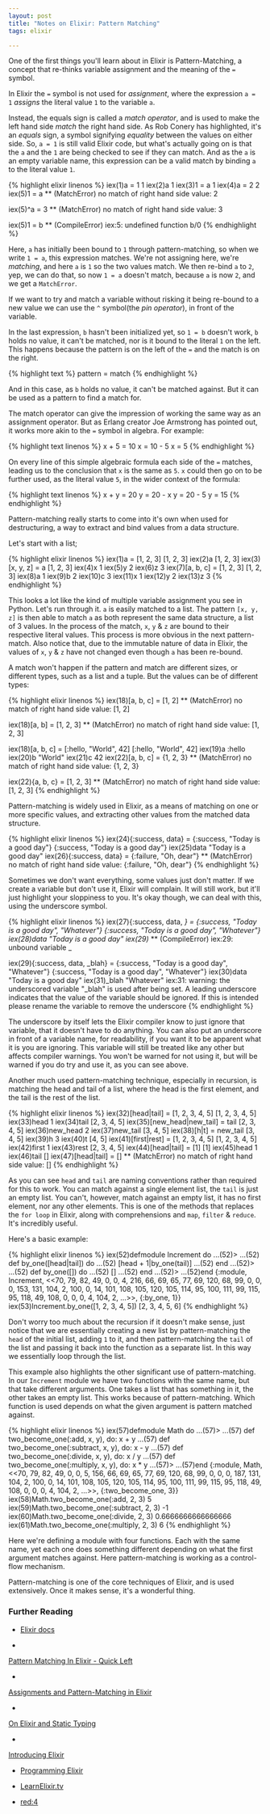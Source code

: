 ```yaml
---
layout: post
title: "Notes on Elixir: Pattern Matching"
tags: elixir

---
```


One of the first things you'll learn about in Elixir is Pattern-Matching, a
concept that re-thinks variable assignment and the meaning of the `=` symbol.

<!--more-->

In Elixir the `=` symbol is not used for *assignment*, where the expression `a =
1` *assigns* the literal value `1` to the variable `a`.

Instead, the equals sign is called a *match operator*, and is used to make the
left hand side *match* the right hand side. As Rob Conery has highlighted, it's an
*equals* sign, a symbol signifying *equality* between the values on either side.
So, `a = 1` is still valid Elixir code, but what's actually going on is that the
`a` and the `1` are being checked to see if they can match.  And as the `a` is
an empty variable name, this expression can be a valid match by binding `a` to
the literal value `1`.

{% highlight elixir linenos %}
iex(1)a = 1
1
iex(2)a
1
iex(3)1 = a
1
iex(4)a = 2
2
iex(5)1 = a
** (MatchError) no match of right hand side value: 2

iex(5)^a = 3
** (MatchError) no match of right hand side value: 3

iex(5)1 = b
** (CompileError) iex:5: undefined function b/0
{% endhighlight %}

Here, `a` has initially been bound to `1` through pattern-matching, so when we
write    `1 = a`, this expression matches.  We're not assigning here, we're
*matching*, and here `a` is `1` so the two values match.  We then re-bind `a` to
`2`, yep, we can do that, so now `1 = a` doesn't match, because `a` is now `2`,
and we get a `MatchError`.

If we want to try and match a variable without risking it being re-bound to a
new value we can use the `^` symbol(the *pin operator*), in front of the
variable.

In the last expression, `b` hasn't been initialized yet, so `1 = b` doesn't
work, `b` holds no value, it can't be matched, nor is it bound to the
literal `1` on the left.  This happens because the pattern is on the left of the
`=` and the match is on the right.

{% highlight text %}
pattern = match
{% endhighlight %}

And in this case, as `b` holds no value, it can't be matched against.  But it
can be used as a pattern to find a match for.

The match operator can give the impression of working the same way as an
assignment operator. But as Erlang creator Joe Armstrong has pointed out, it
works more akin to the `=` symbol in algebra. For example:

{% highlight text linenos %}
x + 5 = 10
    x = 10 - 5
    x = 5
{% endhighlight %}

On every line of this simple algebraic formula each side of the `=` matches,
leading us to the conclusion that `x` is the same as `5`.  `x` could then go on
to be further used, as the literal value `5`, in the wider context of the formula:

{% highlight text linenos %}
x + y = 20
    y = 20 - x
    y = 20 - 5
    y = 15
{% endhighlight %}

Pattern-matching really starts to come into it's own when used for
destructuring, a way to extract and bind values from a data structure.

Let's start with a list;

{% highlight elixir linenos %}
iex(1)a = [1, 2, 3]
[1, 2, 3]
iex(2)a
[1, 2, 3]
iex(3)[x, y, z] = a
[1, 2, 3]
iex(4)x
1
iex(5)y
2
iex(6)z
3
iex(7)[a, b, c] = [1, 2, 3]
[1, 2, 3]
iex(8)a
1
iex(9)b
2
iex(10)c
3
iex(11)x
1
iex(12)y
2
iex(13)z
3
{% endhighlight %}

This looks a lot like the kind of multiple variable assignment you see in
Python.  Let's run through it.  `a` is easily matched to a list.  The pattern
`[x, y, z]` is then able to match `a` as both represent the same data structure,
a list of 3 values.  In the process of the match, `x`, `y` & `z` are bound to
their respective literal values.  This process is more obvious in the next
pattern-match.  Also notice that, due to the immutable nature of data in Elixir,
the values of `x`, `y` & `z` have not changed even though `a` has been re-bound.

A match won't happen if the pattern and match are different sizes, or different
types, such as a list and a tuple.  But the values can be of different types:

{% highlight elixir linenos %}
iex(18)[a, b, c] = [1, 2]
** (MatchError) no match of right hand side value: [1, 2]

iex(18)[a, b] = [1, 2, 3]
** (MatchError) no match of right hand side value: [1, 2, 3]

iex(18)[a, b, c] = [:hello, "World", 42]
[:hello, "World", 42]
iex(19)a
:hello
iex(20)b
"World"
iex(21)c
42
iex(22)[a, b, c] = {1, 2, 3}
** (MatchError) no match of right hand side value: {1, 2, 3}

iex(22){a, b, c} = [1, 2, 3]
** (MatchError) no match of right hand side value: [1, 2, 3]
{% endhighlight %}

Pattern-matching is widely used in Elixir, as a means of matching on one or more
specific values, and extracting other values from the matched data structure.

{% highlight elixir linenos %}
iex(24){:success, data} = {:success, "Today is a good day"}
{:success, "Today is a good day"}
iex(25)data
"Today is a good day"
iex(26){:success, data} = {:failure, "Oh, dear"}
** (MatchError) no match of right hand side value: {:failure, "Oh, dear"}
{% endhighlight %}

Sometimes we don't want everything, some values just don't matter.  If we create
a variable but don't use it, Elixir will complain.  It will still work, but
it'll just highlight your sloppiness to you. It's okay though, we can deal with
this, using the underscore symbol.

{% highlight elixir linenos %}
iex(27){:success, data, _} = {:success, "Today is a good day", "Whatever"}
{:success, "Today is a good day", "Whatever"}
iex(28)data
"Today is a good day"
iex(29)_
** (CompileError) iex:29: unbound variable _

iex(29){:success, data, _blah} = {:success, "Today is a good day", "Whatever"}
{:success, "Today is a good day", "Whatever"}
iex(30)data
"Today is a good day"
iex(31)_blah
"Whatever"
iex:31: warning: the underscored variable "_blah" is used after being set.
A leading underscore indicates that the value of the variable should be ignored.
If this is intended please rename the variable to remove the underscore
{% endhighlight %}

The underscore by itself lets the Elixir compiler know to just ignore that
variable, that it doesn't have to do anything.  You can also put an underscore
in front of a variable name, for readability, if you want it to be apparent what
it is you are ignoring.  This variable will still be treated like any other but
affects compiler warnings.  You won't be warned for not using it, but will be
warned if you do try and use it, as you can see above.

Another much used pattern-matching technique, especially in recursion, is
matching the head and tail of a list, where the head is the first element, and
the tail is the rest of the list.

{% highlight elixir linenos %}
iex(32)[head|tail] = [1, 2, 3, 4, 5]
[1, 2, 3, 4, 5]
iex(33)head
1
iex(34)tail
[2, 3, 4, 5]
iex(35)[new_head|new_tail] = tail
[2, 3, 4, 5]
iex(36)new_head
2
iex(37)new_tail
[3, 4, 5]
iex(38)[h|t] = new_tail
[3, 4, 5]
iex(39)h
3
iex(40)t
[4, 5]
iex(41)[first|rest] = [1, 2, 3, 4, 5]
[1, 2, 3, 4, 5]
iex(42)first
1
iex(43)rest
[2, 3, 4, 5]
iex(44)[head|tail] = [1]
[1]
iex(45)head
1
iex(46)tail
[]
iex(47)[head|tail] = []
** (MatchError) no match of right hand side value: []
{% endhighlight %}

As you can see `head` and `tail` are naming conventions rather than required for
this to work. You can match against a single element list, the `tail` is just an
empty list.  You can't, however, match against an empty list, it has no first
element, nor any other elements. This is one of the methods that replaces the
`for loop` in Elixir, along with comprehensions and `map`, `filter` & `reduce`.
It's incredibly useful.

Here's a basic example:

{% highlight elixir linenos %}
iex(52)defmodule Increment do
...(52)>
...(52)  def by_one([head|tail]) do
...(52)    [head + 1|by_one(tail)]
...(52)  end
...(52)>
...(52)  def by_one([]) do
...(52)    []
...(52)  end
...(52)>
...(52)end
{:module, Increment,
 <<70, 79, 82, 49, 0, 0, 4, 216, 66, 69, 65, 77, 69, 120, 68, 99, 0, 0, 0, 153, 131, 104, 2, 100, 0, 14, 101, 108, 105, 120, 105, 114, 95, 100, 111, 99, 115, 95, 118, 49, 108, 0, 0, 0, 4, 104, 2, ...>>,
 {:by_one, 1}}
iex(53)Increment.by_one([1, 2, 3, 4, 5])
[2, 3, 4, 5, 6]
{% endhighlight %}

Don't worry too much about the recursion if it doesn't make sense, just notice
that we are essentially creating a new list by pattern-matching the `head` of
the initial list, adding `1` to it, and then pattern-matching the
`tail` of the list and passing it back into the function as a separate list. In
this way we essentially loop through the list.

This example also highlights the other significant use of pattern-matching. In
our `Increment` module we have two functions with the same name, but that take
different arguments.  One takes a list that has something in it, the other takes
an empty list.  This works because of pattern-matching.  Which function is used
depends on what the given argument is pattern matched against.

{% highlight elixir linenos %}
iex(57)defmodule Math do
...(57)>
...(57)  def two_become_one(:add, x, y),      do: x + y
...(57)  def two_become_one(:subtract, x, y), do: x - y
...(57)  def two_become_one(:divide, x, y),   do: x / y
...(57)  def two_become_one(:multiply, x, y), do: x * y
...(57)>
...(57)end
{:module, Math,
 <<70, 79, 82, 49, 0, 0, 5, 156, 66, 69, 65, 77, 69, 120, 68, 99, 0, 0, 0, 187, 131, 104, 2, 100, 0, 14, 101, 108, 105, 120, 105, 114, 95, 100, 111, 99, 115, 95, 118, 49, 108, 0, 0, 0, 4, 104, 2, ...>>,
 {:two_become_one, 3}}
iex(58)Math.two_become_one(:add, 2, 3)
5
iex(59)Math.two_become_one(:subtract, 2, 3)
-1
iex(60)Math.two_become_one(:divide, 2, 3)
0.6666666666666666
iex(61)Math.two_become_one(:multiply, 2, 3)
6
{% endhighlight %}

Here we're defining a module with four functions.  Each with the same name, yet
each one does something different depending on what the first argument matches
against.  Here pattern-matching is working as a control-flow mechanism.

Pattern-matching is one of the core techniques of Elixir, and is used
extensively.  Once it makes sense, it's a wonderful thing.

### Further Reading

- [Elixir docs](http://elixir-lang.org/getting-started/pattern-matching.html)

-
[Pattern Matching In Elixir - Quick Left](https://quickleft.com/blog/pattern-matching-elixir/)

-
[Assignments and Pattern-Matching in Elixir](https://asymmetric.github.io/2015/11/25/assignments-and-pattern-matching-in-elixir/)

-
[On Elixir and Static Typing](http://blog.johanwarlander.com/2015/07/19/on-elixir-and-static-typing.html)

-
[Introducing Elixir](http://shop.oreilly.com/product/0636920030584.do)

- [Programming Elixir](https://pragprog.com/book/elixir/programming-elixir)

- [LearnElixir.tv](https://www.learnelixir.tv/)

- [red:4](http://www.redfour.io/)
